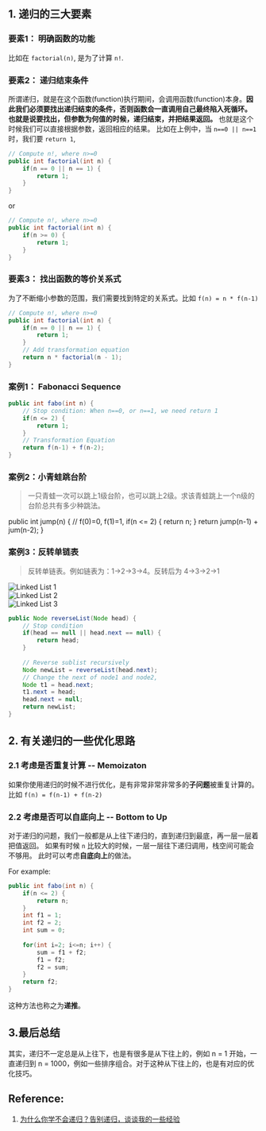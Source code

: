 
## 1. 递归的三大要素
### 要素1： 明确函数的功能
比如在 `factorial(n)`, 是为了计算 `n!`.

### 要素2： 递归结束条件
所谓递归，就是在这个函数(function)执行期间，会调用函数(function)本身。**因此我们必须要找出递归结束的条件，否则函数会一直调用自己最终陷入死循环。**
**也就是说要找出，但参数为何值的时候，递归结束，并把结果返回。** 也就是这个时候我们可以直接根据参数，返回相应的结果。
比如在上例中，当 `n==0 || n==1` 时，我们要 `return 1`, 

```java
// Compute n!, where n>=0
public int factorial(int n) {
    if(n == 0 || n == 1) {
        return 1;
    }
}
```

or

```java
// Compute n!, where n>=0
public int factorial(int n) {
    if(n >= 0) {
        return 1;
    }
}
```

### 要素3： 找出函数的等价关系式
为了不断缩小参数的范围，我们需要找到特定的关系式。比如 `f(n) = n * f(n-1)`

```java
// Compute n!, where n>=0
public int factorial(int n) {
    if(n == 0 || n == 1) {
        return 1;
    }
    // Add transformation equation
    return n * factorial(n - 1);
}
```

### 案例1： Fabonacci Sequence
```java
public int fabo(int n) {
    // Stop condition: When n==0, or n==1, we need return 1
    if(n <= 2) {
        return 1;
    }
    // Transformation Equation
    return f(n-1) + f(n-2);
}
```

### 案例2：小青蛙跳台阶
> 一只青蛙一次可以跳上1级台阶，也可以跳上2级。求该青蛙跳上一个n级的台阶总共有多少种跳法。

public int jump(n) {
    // f(0)=0, f(1)=1, 
    if(n <= 2) {
        return n;
    }
    return jump(n-1) + jum(n-2);
}

### 案例3：反转单链表
> 反转单链表。例如链表为：1->2->3->4。反转后为 4->3->2->1

![Linked List 1](images/reverseLinkedList_0.webp)        
![Linked List 2](images/reverseLinkedList_1.webp)        
![Linked List 3](images/reverseLinkedList_2.webp)        

```java
public Node reverseList(Node head) {
    // Stop condition
    if(head == null || head.next == null) {
        return head;
    }
    
    // Reverse sublist recursively
    Node newList = reverseList(head.next);
    // Change the next of node1 and node2, 
    Node t1 = head.next;
    t1.next = head;
    head.next = null;
    return newList;
}
```

## 2. 有关递归的一些优化思路

### 2.1 考虑是否重复计算 -- Memoizaton
如果你使用递归的时候不进行优化，是有非常非常非常多的**子问题**被重复计算的。
比如 `f(n) = f(n-1) + f(n-2)`


### 2.2 考虑是否可以自底向上 -- Bottom to Up
对于递归的问题，我们一般都是从上往下递归的，直到递归到最底，再一层一层着把值返回。
如果有时候 `n` 比较大的时候，一层一层往下递归调用，栈空间可能会不够用。
此时可以考虑**自底向上**的做法。

For example:
```java
public int fabo(int n) {
    if(n <= 2) {
        return n;
    }
    int f1 = 1;
    int f2 = 2;
    int sum = 0;
    
    for(int i=2; i<=n; i++) {
        sum = f1 + f2;
        f1 = f2;
        f2 = sum;
    }
    return f2;
}
```
这种方法也称之为**递推**。

## 3.最后总结
其实，递归不一定总是从上往下，也是有很多是从下往上的，例如 n = 1 开始，一直递归到 n = 1000，例如一些排序组合。对于这种从下往上的，也是有对应的优化技巧。

## Reference:
1. [为什么你学不会递归？告别递归，谈谈我的一些经验 ](https://mp.weixin.qq.com/s/mJ_jZZoak7uhItNgnfmZvQ)

